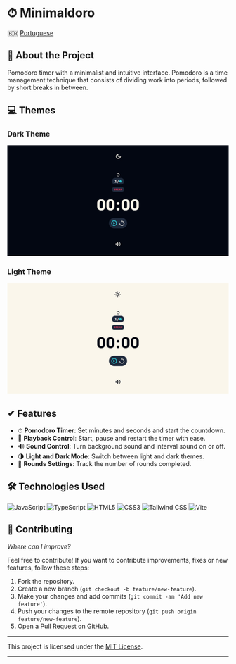 # ⏱ Minimaldoro

🇧🇷 [Portuguese](README_pt-br.md)

## 📜 About the Project

Pomodoro timer with a minimalist and intuitive interface. Pomodoro is a time management technique that consists of dividing work into periods, followed by short breaks in between.

## 💻 Themes

### Dark Theme

![Dark Theme](src/assets/images/screen-dark.jpg)

### Light Theme

![Light Theme](src/assets/images/screen-light.jpg)

## ✔ Features

- ⏱ **Pomodoro Timer**: Set minutes and seconds and start the countdown.
- 🔄 **Playback Control**: Start, pause and restart the timer with ease.
- 🔊 **Sound Control**: Turn background sound and interval sound on or off.
- 🌗 **Light and Dark Mode**: Switch between light and dark themes.
- 🔢 **Rounds Settings**: Track the number of rounds completed.

## 🛠 Technologies Used

![JavaScript](https://img.shields.io/badge/JavaScript-F7DF1C?style=for-the-badge&logo=javascript&logoColor=black) ![TypeScript](https://img.shields.io/badge/TypeScript-3178C6?style=for-the-badge&logo=typescript&logoColor=white) ![HTML5](https://img.shields.io/badge/HTML5-E34F26?style=for-the-badge&logo=html5&logoColor=white) ![CSS3](https://img.shields.io/badge/CSS3-1572B6?style=for-the-badge&logo=css3&logoColor=white) ![Tailwind CSS](https://img.shields.io/badge/Tailwind%20CSS-06B6D4?style=for-the-badge&logo=tailwind-css&logoColor=white) ![Vite](https://img.shields.io/badge/Vite-646CFF?style=for-the-badge&logo=vite&logoColor=white)

## 🤝 Contributing

_Where can I improve?_

Feel free to contribute! If you want to contribute improvements, fixes or new features, follow these steps:

1. Fork the repository.
2. Create a new branch (`git checkout -b feature/new-feature`).
3. Make your changes and add commits (`git commit -am 'Add new feature'`).
4. Push your changes to the remote repository (`git push origin feature/new-feature`).
5. Open a Pull Request on GitHub.

---

This project is licensed under the [MIT License](LICENSE).

---
